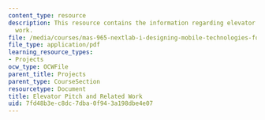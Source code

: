 ```yaml
---
content_type: resource
description: This resource contains the information regarding elevator pitch and related
  work.
file: /media/courses/mas-965-nextlab-i-designing-mobile-technologies-for-the-next-billion-users-fall-2008/7fd48b3ec8dc7dba0f943a198dbe4e07_MITMAS_965F08_milestone1.pdf
file_type: application/pdf
learning_resource_types:
- Projects
ocw_type: OCWFile
parent_title: Projects
parent_type: CourseSection
resourcetype: Document
title: Elevator Pitch and Related Work
uid: 7fd48b3e-c8dc-7dba-0f94-3a198dbe4e07
---
```

